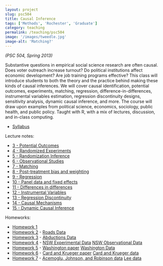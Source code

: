 ```yaml
---
layout: project
slug: psc504
title: Causal Inference
tags: ['Methods', 'Rochester', 'Graduate']
category: teaching
permalink: /teaching/psc504
image: '/images/tweedle.jpg'
image-alt: 'Matching?'
---
```


*(PSC 504, Spring 2013)* 

Substantive questions in empirical social science research are often
causal. Does voter outreach increase turnout? Do political
institutions affect economic development? Are job training programs
effective? This class will introduce students to both the theory and
the practice behind making these kinds of causal inferences. We will
cover causal identification, potential outcomes, experiments,
matching, regression, difference-in-differences, instrumental
variables estimation, regression discontinuity designs, sensitivity
analysis, dynamic causal inference, and more. The course will draw
upon examples from political science, economics, sociology, public
health, and public policy. Taught with R, with a mix of lectures,
discussion, and in-class computing. 

<!--more-->

* [Syllabus][syll]

Lecture notes:

* [3 - Potential Outcomes][s03po]
* [4 - Randomized Experiments][s04rand]
* [5 - Randomization Inference][s05fisher]
* [6 - Observational Studies][s06obs]
* [7 - Matching][s07match]
* [8 - Post-treatment bias and weighting][s08weight]
* [9 - Regression][s09regression]
* [10 - Panel data and fixed effects][s10panel]
* [11 - Differences in differences][s11diff]
* [12 - Instrumental Variables][s12iv]
* [13 - Regression Discontinuity][s13rd]
* [14 - Causal Mechanisms][s14mech]
* [15 - Dynamic Causal Inference][s15dynci]

Homeworks:

* [Homework 1][hw1]
* [Homework 2][hw2] - [Roads Data][roads]
* [Homework 3][hw3] - [Abductions Data][abd]
* [Homework 4][hw4] - [NSW Experimental Data][nswe] [NSW Observational Data][nswobs] 
* [Homework 5][hw5] - [Washington paper][washington] [Washington Data][girls]
* [Homework 6][hw6] - [Card and Krueger paper][card] [Card and Krueger data][card-data]
* [Homework 7][hw7] - [Acemoglu, Johnson, and Robinson data][ajr-data] [Lee data][lee-data]


[syll]: /files/teaching/psc504-syllabus.pdf
[s03po]: /files/teaching/s03-potential.pdf
[s04rand]: /files/teaching/s04-experiments.pdf
[hw1]: /files/teaching/psc504-hw1.pdf
[s05fisher]: /files/teaching/s05-fisher.pdf
[hw2]: /files/teaching/psc504-hw2.pdf
[roads]: /files/teaching/roads.RData
[s06obs]: /files/teaching/s06-observational.pdf
[abd]: /files/teaching/blattman.csv
[hw3]: /files/teaching/psc504-hw3.pdf
[s07match]: /files/teaching/s07-matching.pdf
[hw4]: /files/teaching/psc504-hw4.pdf
[nswe]: /files/teaching/nsw_exper.dta
[nswobs]: /files/teaching/nsw_psid_withtreated.dta
[s08weight]: /files/teaching/s08-weighting.pdf
[s09regression]: /files/teaching/s09-regression.pdf
[hw5]: /files/teaching/psc504-hw5.pdf
[washington]: /files/teaching/Washington08.pdf
[girls]: /files/teaching/girls.dta
[s10panel]: /files/teaching/s10-panel.pdf
[s11diff]: /files/teaching/s11-diff-in-diff.pdf
[hw6]: /files/teaching/psc504-hw6.pdf
[card]: /files/teaching/CarKru94.pdf
[card-data]: /files/teaching/card_krueger.dta
[s12iv]: /files/teaching/s12-iv.pdf
[s13rd]: /files/teaching/s13-rdd.pdf
[hw7]: /files/teaching/psc504-hw7.pdf
[ajr-data]: /files/teaching/ajr-aer.dta
[lee-data]: /files/teaching/lee-data.dta
[s14mech]: /files/teaching/s14-mechanisms.pdf
[s15dynci]: /files/teaching/s15-dynci.pdf
